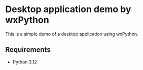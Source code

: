 # Desktop application demo by wxPython

This is a simple demo of a desktop application using wxPython.

## Requirements

- Python 3.12
